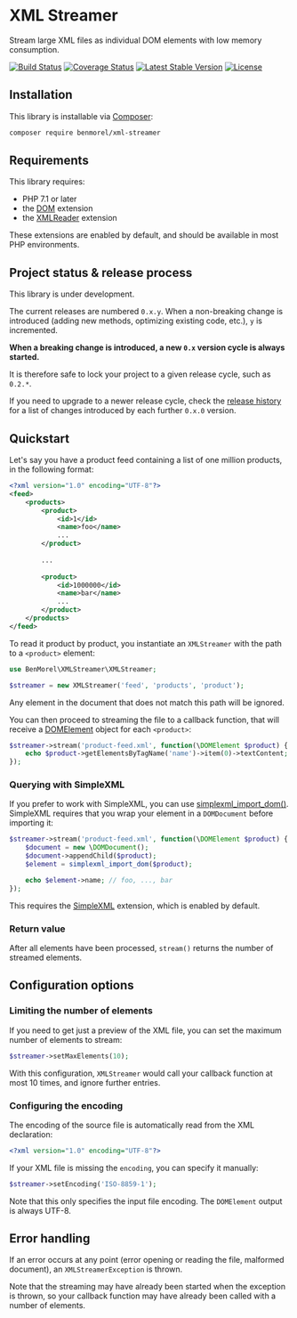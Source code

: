 # XML Streamer

Stream large XML files as individual DOM elements with low memory consumption.

[![Build Status](https://secure.travis-ci.org/BenMorel/XMLStreamer.svg?branch=master)](http://travis-ci.org/BenMorel/XMLStreamer)
[![Coverage Status](https://coveralls.io/repos/BenMorel/XMLStreamer/badge.svg?branch=master)](https://coveralls.io/r/BenMorel/XMLStreamer?branch=master)
[![Latest Stable Version](https://poser.pugx.org/benmorel/xml-streamer/v/stable)](https://packagist.org/packages/benmorel/xml-streamer)
[![License](https://img.shields.io/badge/license-MIT-blue.svg)](http://opensource.org/licenses/MIT)

## Installation

This library is installable via [Composer](https://getcomposer.org/):

```bash
composer require benmorel/xml-streamer
```

## Requirements

This library requires:

- PHP 7.1 or later
- the [DOM](http://php.net/manual/en/book.dom.php) extension
- the [XMLReader](http://php.net/manual/en/book.xmlreader.php) extension

These extensions are enabled by default, and should be available in most PHP environments.

## Project status & release process

This library is under development.

The current releases are numbered `0.x.y`. When a non-breaking change is introduced (adding new methods, optimizing
existing code, etc.), `y` is incremented.

**When a breaking change is introduced, a new `0.x` version cycle is always started.**

It is therefore safe to lock your project to a given release cycle, such as `0.2.*`.

If you need to upgrade to a newer release cycle, check the [release history](https://github.com/BenMorel/XMLStreamer/releases)
for a list of changes introduced by each further `0.x.0` version.

## Quickstart

Let's say you have a product feed containing a list of one million products, in the following format:

```xml
<?xml version="1.0" encoding="UTF-8"?>
<feed>
    <products>
        <product>
            <id>1</id>
            <name>foo</name>
            ...
        </product>
    
        ...
    
        <product>
            <id>1000000</id>
            <name>bar</name>
            ...
        </product>
    </products>
</feed>
```

To read it product by product, you instantiate an `XMLStreamer` with the path to a `<product>` element:

```php
use BenMorel\XMLStreamer\XMLStreamer;

$streamer = new XMLStreamer('feed', 'products', 'product');
```

Any element in the document that does not match this path will be ignored.

You can then proceed to streaming the file to a callback function, that will receive a [DOMElement](http://php.net/manual/en/class.domelement.php) object for each `<product>`:

```php
$streamer->stream('product-feed.xml', function(\DOMElement $product) {
    echo $product->getElementsByTagName('name')->item(0)->textContent; // foo, ..., bar
});
```

### Querying with SimpleXML

If you prefer to work with SimpleXML, you can use [simplexml_import_dom()](http://php.net/manual/en/function.simplexml-import-dom.php). SimpleXML requires that you wrap your element in a `DOMDocument` before importing it:

```php
$streamer->stream('product-feed.xml', function(\DOMElement $product) {
    $document = new \DOMDocument();
    $document->appendChild($product);
    $element = simplexml_import_dom($product);

    echo $element->name; // foo, ..., bar
});
```

This requires the [SimpleXML](http://php.net/manual/en/book.simplexml.php) extension, which is enabled by default.

### Return value

After all elements have been processed, `stream()` returns the number of streamed elements.

## Configuration options

### Limiting the number of elements

If you need to get just a preview of the XML file, you can set the maximum number of elements to stream:

```php
$streamer->setMaxElements(10);
```

With this configuration, `XMLStreamer` would call your callback function at most 10 times, and ignore further entries.

### Configuring the encoding

The encoding of the source file is automatically read from the XML declaration:

```xml
<?xml version="1.0" encoding="UTF-8"?>
```

If your XML file is missing the `encoding`, you can specify it manually:

```php
$streamer->setEncoding('ISO-8859-1');
```

Note that this only specifies the input file encoding. The `DOMElement` output is always UTF-8.

## Error handling

If an error occurs at any point (error opening or reading the file, malformed document), an `XMLStreamerException` is thrown.

Note that the streaming may have already been started when the exception is thrown, so your callback function may have already been called with a number of elements.
